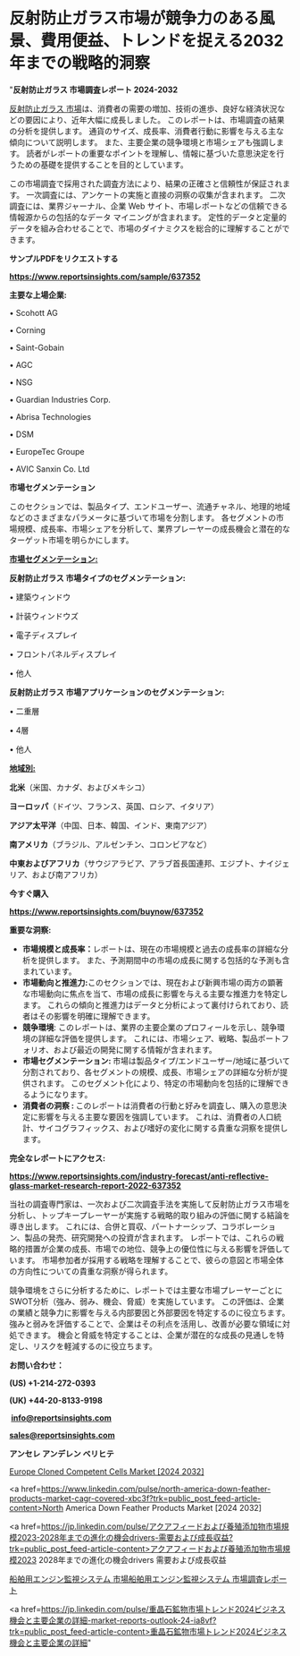 # 反射防止ガラス市場が競争力のある風景、費用便益、トレンドを捉える2032年までの戦略的洞察

"<strong>反射防止ガラス 市場調査レポート 2024-2032</strong>

<a href=https://www.reportsinsights.com/sample/637352>反射防止ガラス 市場</a>は、消費者の需要の増加、技術の進歩、良好な経済状況などの要因により、近年大幅に成長しました。 このレポートは、市場調査の結果の分析を提供します。 通貨のサイズ、成長率、消費者行動に影響を与える主な傾向について説明します。 また、主要企業の競争環境と市場シェアも強調します。 読者がレポートの重要なポイントを理解し、情報に基づいた意思決定を行うための基礎を提供することを目的としています。

この市場調査で採用された調査方法により、結果の正確さと信頼性が保証されます。 一次調査には、アンケートの実施と直接の洞察の収集が含まれます。 二次調査には、業界ジャーナル、企業 Web サイト、市場レポートなどの信頼できる情報源からの包括的なデータ マイニングが含まれます。 定性的データと定量的データを組み合わせることで、市場のダイナミクスを総合的に理解することができます。

<strong><b>サンプルPDFをリクエストする</b></strong>

<a href=https://www.reportsinsights.com/sample/637352><strong><u>https://www.reportsinsights.com/sample/637352</u></strong></a>

<strong>主要な上場企業:</strong>

• Scohott AG

• Corning

• Saint-Gobain

• AGC

• NSG

• Guardian Industries Corp.

• Abrisa Technologies

• DSM

• EuropeTec Groupe

• AVIC Sanxin Co. Ltd

<strong>市場セグメンテーション</strong>

このセクションでは、製品タイプ、エンドユーザー、流通チャネル、地理的地域などのさまざまなパラメータに基づいて市場を分割します。 各セグメントの市場規模、成長率、市場シェアを分析して、業界プレーヤーの成長機会と潜在的なターゲット市場を明らかにします。

<strong><u>市場セグメンテーション</u></strong><strong><u>:</u></strong>

<strong>反射防止ガラス 市場タイプのセグメンテーション:</strong>

• 建築ウィンドウ

• 計装ウィンドウズ

• 電子ディスプレイ

• フロントパネルディスプレイ

• 他人

<strong>反射防止ガラス 市場アプリケーションのセグメンテーション:</strong>

• 二重層

• 4層

• 他人

<strong><u>地域別</u></strong><strong><u>:</u></strong>

<strong>北米</strong>（米国、カナダ、およびメキシコ）

<strong>ヨーロッパ</strong>（ドイツ、フランス、英国、ロシア、イタリア）

<strong>アジア太平洋</strong>（中国、日本、韓国、インド、東南アジア）

<strong>南アメリカ</strong>（ブラジル、アルゼンチン、コロンビアなど）

<strong>中東およびアフリカ</strong>（サウジアラビア、アラブ首長国連邦、エジプト、ナイジェリア、および南アフリカ）

<strong>今すぐ購入</strong>

<a href=https://www.reportsinsights.com/buynow/637352><strong><u>https://www.reportsinsights.com/buynow/637352</u></strong></a>

<strong>重要な洞察:</strong>
<ul>
  <li><strong>市場規模と成長率：</strong>レポートは、現在の市場規模と過去の成長率の詳細な分析を提供します。 また、予測期間中の市場の成長に関する包括的な予測も含まれています。</li>
  <li><strong>市場動向と推進力:</strong>このセクションでは、現在および新興市場の両方の顕著な市場動向に焦点を当て、市場の成長に影響を与える主要な推進力を特定します。 これらの傾向と推進力はデータと分析によって裏付けられており、読者はその影響を明確に理解できます。</li>
  <li><strong>競争環境</strong>: このレポートは、業界の主要企業のプロフィールを示し、競争環境の詳細な評価を提供します。 これには、市場シェア、戦略、製品ポートフォリオ、および最近の開発に関する情報が含まれます。</li>
  <li><strong>市場セグメンテーション: </strong>市場は製品タイプ/エンドユーザー/地域に基づいて分割されており、各セグメントの規模、成長、市場シェアの詳細な分析が提供されます。 このセグメント化により、特定の市場動向を包括的に理解できるようになります。</li>
  <li><strong>消費者の洞察 : </strong>このレポートは消費者の行動と好みを調査し、購入の意思決定に影響を与える主要な要因を強調しています。 これは、消費者の人口統計、サイコグラフィックス、および嗜好の変化に関する貴重な洞察を提供します。</li>
</ul>
<strong>完全なレポートにアクセス:</strong>

<a href=https://www.reportsinsights.com/industry-forecast/anti-reflective-glass-market-research-report-2022-637352><strong><u><b>https://www.reportsinsights.com/industry-forecast/anti-reflective-glass-market-research-report-2022-637352</b></u></strong></a>

当社の調査専門家は、一次および二次調査手法を実施して反射防止ガラス市場を分析し、トップキープレーヤーが実施する戦略的取り組みの評価に関する結論を導き出します。 これには、合併と買収、パートナーシップ、コラボレーション、製品の発売、研究開発への投資が含まれます。 レポートでは、これらの戦略的措置が企業の成長、市場での地位、競争上の優位性に与える影響を評価しています。 市場参加者が採用する戦略を理解することで、彼らの意図と市場全体の方向性についての貴重な洞察が得られます。

競争環境をさらに分析するために、レポートでは主要な市場プレーヤーごとにSWOT分析（強み、弱み、機会、脅威）を実施しています。 この評価は、企業の業績と競争力に影響を与える内部要因と外部要因を特定するのに役立ちます。 強みと弱みを評価することで、企業はその利点を活用し、改善が必要な領域に対処できます。 機会と脅威を特定することは、企業が潜在的な成長の見通しを特定し、リスクを軽減するのに役立ちます。

<strong>お問い合わせ：</strong>

<strong>(US) +1-214-272-0393</strong>

<strong>(UK) +44-20-8133-9198</strong>

<strong> </strong><a href=info@reportsinsights.com><strong><u>info@reportsinsights.com</u></strong></a>

<a href=sales@reportsinsights.com><strong><u>sales@reportsinsights.com</u></strong></a>

<strong>アンセレ アンデレン ベリヒテ</strong>

<a href=https://www.linkedin.com/pulse/europe-cloned-competent-cells-markets-strategic-view-ti81e/>Europe Cloned Competent Cells Market [2024 2032]</a>

<a href=https://www.linkedin.com/pulse/north-america-down-feather-products-market-cagr-covered-xbc3f?trk=public_post_feed-article-content>North America Down Feather Products Market [2024 2032]</a>

<a href=https://jp.linkedin.com/pulse/アクアフィードおよび養殖添加物市場規模2023-2028年までの進化の機会drivers-需要および成長収益?trk=public_post_feed-article-content>アクアフィードおよび養殖添加物市場規模2023 2028年までの進化の機会drivers 需要および成長収益</a>

<a href=https://www.linkedin.com/pulse/船舶用エンジン監視システム-市場船舶用エンジン監視システム-市場調査レポート-reports-insights-expert/>船舶用エンジン監視システム 市場船舶用エンジン監視システム 市場調査レポート</a>

<a href=https://jp.linkedin.com/pulse/重晶石鉱物市場トレンド2024ビジネス機会と主要企業の詳細-market-reports-outlook-24-ia8vf?trk=public_post_feed-article-content>重晶石鉱物市場トレンド2024ビジネス機会と主要企業の詳細</a>"
